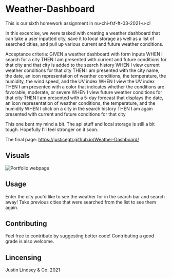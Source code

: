 # Weather-Dashboard

This is our sixth homework assignment in nu-chi-fsf-ft-03-2021-u-c! 

In this excercise, we were tasked with creating a weather dashboard that can take a user inputted city, save it to local storage as well as a list of searched cities, and pull up various current and future weather conditions.

Acceptance criteria:
GIVEN a weather dashboard with form inputs
WHEN I search for a city
THEN I am presented with current and future conditions for that city and that city is added to the search history
WHEN I view current weather conditions for that city
THEN I am presented with the city name, the date, an icon representation of weather conditions, the temperature, the humidity, the wind speed, and the UV index
WHEN I view the UV index
THEN I am presented with a color that indicates whether the conditions are favorable, moderate, or severe
WHEN I view future weather conditions for that city
THEN I am presented with a 5-day forecast that displays the date, an icon representation of weather conditions, the temperature, and the humidity
WHEN I click on a city in the search history
THEN I am again presented with current and future conditions for that city

This one bent my mind a bit. The api stuff and local storage is still a bit tough. Hopefully I'll feel stronger on it soon.

The final page:
https://justicegtr.github.io/Weather-Dashboard/

## Visuals
![Portfolio webpage]()

## Usage

Enter the city you'd like to see the weather for in the search bar and search away! Take previous cities that were searched from the list to see them again.

## Contributing

Feel free to contribute by suggesting better code! Contributing a good grade is also welcome.

## Lincensing

Justin Lindsey & Co. 2021